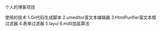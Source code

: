  个人的博客项目 

 使用的技术 
 1.Gii代码生成脚本 
 2.umeditor富文本编辑器
 3.HtmlPurifier富文本框过滤器
 4.表单过滤器
 5.layui
 6.md5加盐算法